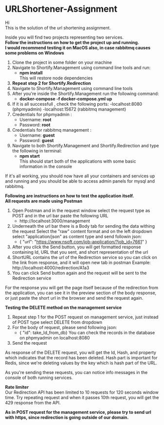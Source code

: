 # URLShortener-Assignment

Hi<br>
This is the solution of the url shortening assignment.

Inside you will find two projects representing two services.<br>
<b>Follow the instructions on how to get the project up and running.</b><br>
<b>I would recommend testing it on MacOS also, in case rabbitmq causes some problems on Windows</b><br>

1. Clone the project in some folder on your machine
2. Navigate to Shortify.Management using command line tools and run:<br>
    - <b>npm install</b><br>
   This will restore node dependencies
3. <b>Repeat step 2 for Shortify.Redirection</b><br>
4. Navigate to Shortify.Management using command line tools
5. After you're inside the Shortify.Management run the following command:
    - <b>docker-compose -f docker-compose.yml up</b><br>
6. If it is all successfull , check the following ports: 
    -localhost:8080 (phpmyadmin)
    -localhost:15672 (rabbitmq management)
7. Credentials for phpmyadmin :
    - Username: <b>root</b><br>
    - Password: <b>root</b><br>
8. Credentials for rabbitmq management :
    - Username: <b>guest</b><br>
    - Password: <b>guest</b><br>
9. Navigate to both Shortify.Management and Shortify.Redirection and type the following in terminal:
    - <b>npm start</b> <br>
    This should start both of the applications with some basic information in the console
    
    
If it's all working, you should now have all your containers and services up and running 
and you should be able to access admin panels for mysql and rabbitmq.

<b>Following are instructions on how to test the application itself.</b><br>
<b>All requests are made using Postman </b>

1. Open Postman and in the request window select the request type as POST and in the url bar paste the following URL
    - http://localhost:3000/management
2. Underneath the url bar there is a Body tab for sending the data withing the request
   Select the "raw" content format and on the left dropdown select "application/json" as content type and send followin json:
   - { 
        "url": "https://www.nsoft.com/job-application/?job_id=7661"
     }
3. After you click the Send button, you will get formatted response containing Id, URL that you sent, and short representation of the url
4. ShortURL contains the url of the Redirection service so you can click on the link from response, and it will open new tab in postman
   Example: http://localhost:4000/redirection/A1a3
5. You can click Send button again and the request will be sent to the Redirection service

For the response you will get the page itself because of the redirection from the application, you can see it in the preview 
section of the body response, or just paste the short url in the browser and send the request again.

<b>Testing the DELETE method on the management service</b><br>
1. Repeat step 1 for the POST request on management service, just instead of POST type select DELETE from dropdown 
2. For the body of request, please send following json:
    - { "id": take_Id_from_db} 
   You can check the records in the database on phpmyadmin on localhost:8080 
3. Send the request 

As response of the DELETE request, you will get the Id, Hash, and property which indicates that the record has been deleted.
Hash part is important for Redis, since we're deleting values by the key which is hash part of the URL.

As you're sending these requests, you can notice info messages in the console of both running services. 

<b>Rate limiter</b><br>
Our Redirection API has been limited to 10 requests for 120 seconds window time.
Try repeating request and when it passes 10th request, you will get the 429 response from the API.<br>

<b> As in POST request for the management service, please try to send url with https, since redirection is going outside of our domain.<b><br>


   
